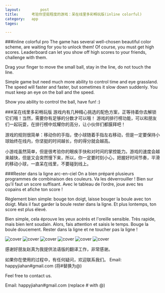 ```yaml
---
layout: 		post
title:		考验你坚挺程度的游戏：呆在线里多彩畅玩版(inline colorful)
category:	app
tages:		

---
```



###inline colorful pro
The game has several well-chosen beautiful color scheme, are waiting for you to unlock them! Of course, you must get high scores. 
Leaderboard can let you show off high scores to your friends, challenge with them. 

Drag your finger to move the small ball, stay in the line, do not touch the line. 

Simple game but need much more ability to control time and eye grassland. The speed will faster and faster, but sometimes it slow down suddenly. You must keep an eye on the ball and the speed. 

Show you ability to control the ball, have fun! :)

###呆在线里多彩畅玩版
游戏内有几种精心挑选的配色方案，正等待着你去解锁它们哦！当然，需要你有足够的分数才可以哦！ 
游戏的排行榜功能，可以和朋友们一起玩耍，在排行榜中炫耀你的高分，让小伙伴们都膜拜吧！ 

游戏的规则很简单：移动你的手指，使小球随着手指左右移动，但是一定要保持小球始终在线内，你坚挺的时间越长，你的得分就会越高。 

小游戏虽然简单，但是很考验你的眼疾手快和对时间的掌控能力。游戏的速度会越来越快，但是又会突然慢下来，所以，你一定要时刻小心，把握好时间节奏，平滑的移动小球，一直呆在线里，不要碰到线上。 

###Rester dans la ligne arc-en-ciel
On a bien préparé plusieurs programmes de combinaison des couleurs. Va les déverrouiller ! Bien sur qu’il faut un score suffisant. Avec le tableau de l’ordre, joue avec tes copains et afiche ton score ! 

Règlement bien simple: bouge ton doigt, laisse bouger la boule avec ton doigt. Mais il faut garder la boule rester dans la ligne. Et plus lontemps, ton score est plus élevé. 

Bien simple, cela éprouve les yeux acérés et l'oreille sensible. Très rapide, mais bien lent soudain. Alors, fais attention et saisis le temps. Bouge la boule doucement. Rester dans la ligne et ne toucher pas la ligne ! 

![cover](../album/icon_inline_1024_1024.png)
![cover](../album/inline_1.png)
![cover](../album/inline_2.png)
![cover](../album/inline_3.png)
![cover](../album/inline_4.png)
![cover](../album/inline_5.png)


感谢好朋友赵真为我提供法语版的翻译工作，非常感谢。

如果你在使用的过程中，有任何疑问，欢迎联系我们。
Email:	happyjiahan#gmail.com (将#替换为@)


Feel free to contact us.

Email:	happyjiahan#gmail.com (replace # with @)
